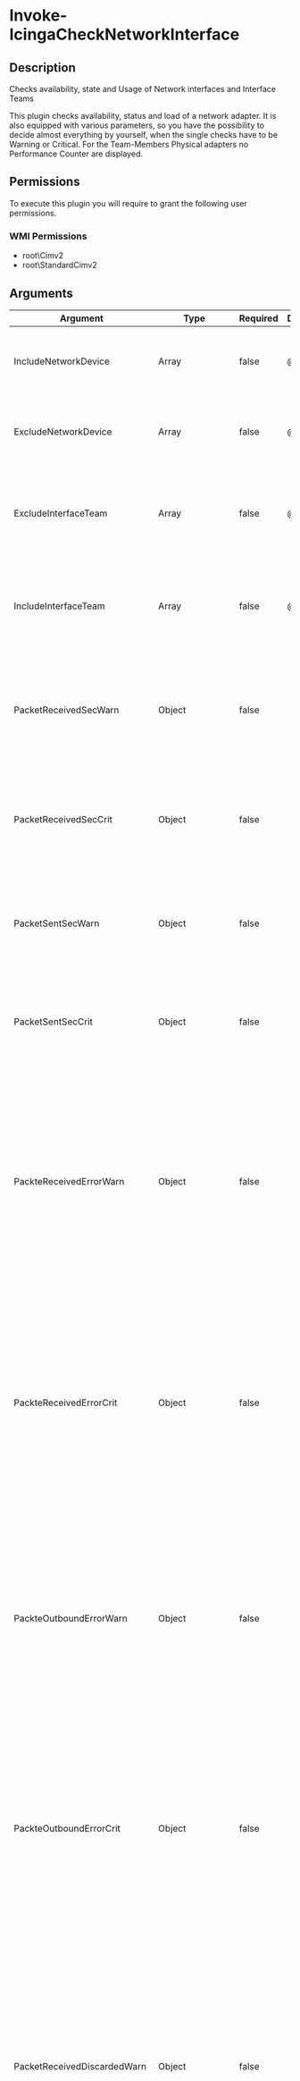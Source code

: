 
# Invoke-IcingaCheckNetworkInterface

## Description

Checks availability, state and Usage of Network interfaces and Interface Teams

This plugin checks availability, status and load of a network adapter. It is also
equipped with various parameters, so you have the possibility to decide almost
everything by yourself, when the single checks have to be Warning or Critical. For the
Team-Members Physical adapters no Performance Counter are displayed.

## Permissions

To execute this plugin you will require to grant the following user permissions.

### WMI Permissions

* root\Cimv2
* root\StandardCimv2

## Arguments

| Argument | Type | Required | Default | Description |
| ---      | ---  | ---      | ---     | ---         |
| IncludeNetworkDevice | Array | false | @() | Specify the index of network adapters you want to include for checks. Example 4, 3 |
| ExcludeNetworkDevice | Array | false | @() | Specify the index of network adapters you want to exclude for checks. Example 4, 3 |
| ExcludeInterfaceTeam | Array | false | @() | Specify the name of network interface teams you want to exclude for checks. Example OutboundGroup, ClusterInterface |
| IncludeInterfaceTeam | Array | false | @() | Specify the name of network interface teams you want to include for checks. Example OutboundGroup, ClusterInterface |
| PacketReceivedSecWarn | Object | false |  | Warning threshold for network Interface Packets Received/sec is the rate at which packets are received on the network interface. |
| PacketReceivedSecCrit | Object | false |  | Critical threshold for network Interface Packets Received/sec is the rate at which packets are received on the network interface. |
| PacketSentSecWarn | Object | false |  | Warning threshold for network Interface Packets Sent/sec is the rate at which packets are sent on the network interface. |
| PacketSentSecCrit | Object | false |  | Critical threshold for network Interface Packets Sent/sec is the rate at which packets are sent on the network interface. |
| PackteReceivedErrorWarn | Object | false |  | Warning threshold for network Interface Packets Received Errors is the number of inbound packets that contained errors preventing them from being deliverable to a higher-layer protocol. It is possible to enter e.g. 10% as threshold value if you want a percentage comparison. Default (c) |
| PackteReceivedErrorCrit | Object | false |  | Critical threshold for network Interface Packets Received Errors is the number of inbound packets that contained errors preventing them from being deliverable to a higher-layer protocol. It is possible to enter e.g. 10% as threshold value if you want a percentage comparison. Default (c) |
| PackteOutboundErrorWarn | Object | false |  | Warning threshold for network Interface Packets Outbound Errors is the number of outbound packets that could not be transmitted because of errors. It is possible to enter e.g. 10% as threshold value if you want a percentage comparison. Default (c) |
| PackteOutboundErrorCrit | Object | false |  | Critical threshold for network Interface Packets Outbound Errors is the number of outbound packets that could not be transmitted because of errors. It is possible to enter e.g. 10% as threshold value if you want a percentage comparison. Default (c) |
| PacketReceivedDiscardedWarn | Object | false |  | Warning threshold for network Interface Packets Received Discarded is the number of inbound packets that were chosen to be discarded even though no errors had been detected to prevent their delivery to a higher-layer protocol. It is possible to enter e.g. 10% as threshold value if you want a percentage comparison. Default (c) |
| PacketReceivedDiscardedCrit | Object | false |  | Critical threshold for network Interface Packets Received Discarded is the number of inbound packets that were chosen to be discarded even though no errors had been detected to prevent their delivery to a higher-layer protocol. It is possible to enter e.g. 10% as threshold value if you want a percentage comparison. Default (c) |
| PacketOutboundDiscardedWarn | Object | false |  | Warning threshold for network Interface Packets Outbound Discarded is the number of outbound packets that were chosen to be discarded even though no errors had been detected to prevent transmission. It is possible to enter e.g. 10% as threshold value if you want a percentage comparison. Default (c) |
| PacketOutboundDiscardedCrit | Object | false |  | Critical threshold for network Interface Packets Outbound Discarded is the number of outbound packets that were chosen to be discarded even though no errors had been detected to prevent transmission. It is possible to enter e.g. 10% as threshold value if you want a percentage comparison. Default (c) |
| DeviceTotalBytesSecWarn | Object | false |  | Warning threshold for network Interface Bytes Total/sec is the rate at which bytes are sent and received over each network adapter, including framing characters. It is also possible to enter e.g. 10% as threshold value, if you want a percentage comparison. Defaults to (B) |
| DeviceTotalBytesSecCrit | Object | false |  | Critical threshold for network Interface Bytes Total/sec is the rate at which bytes are sent and received over each network adapter, including framing characters. It is also possible to enter e.g. 10% as threshold value, if you want a percentage comparison. Defaults to (B) |
| DeviceSentBytesSecWarn | Object | false |  | Warning threshold for network Interface Bytes Sent/sec is the rate at which bytes are sent over each network adapter, including framing characters. It is also possible to enter e.g. 10% as threshold value, if you want a percentage comparison. Defaults to (B) |
| DeviceSentBytesSecCrit | Object | false |  | Critical threshold for network Interface Bytes Sent/sec is the rate at which bytes are sent over each network adapter, including framing characters. It is also possible to enter e.g. 10% as threshold value, if you want a percentage comparison. Defaults to (B) |
| DeviceReceivedBytesSecWarn | Object | false |  | Warning threshold for network Interface Bytes Received/sec is the rate at which bytes are received over each network adapter, including framing characters. It is also possible to enter e.g. 10% as threshold value, if you want a percentage comparison. Defaults to (B) |
| DeviceReceivedBytesSecCrit | Object | false |  | Critical threshold for network Interface Bytes Received/sec is the rate at which bytes are received over each network adapter, including framing characters. It is also possible to enter e.g. 10% as threshold value, if you want a percentage comparison. Defaults to (B) |
| LinkSpeedWarn | Object | false |  | Warning threshold for the transmit link speed in (10 MBit, 100 MBit, 1 GBit, 10 GBit, 100 GBit, ...) of the network Interface. |
| LinkSpeedCrit | Object | false |  | Critical threshold for the transmit link speed in (10 MBit, 100 MBit, 1 GBit, 10 GBit, 100 GBit, ...) of the network Interface. |
| IfTeamStatusWarn | Object | false |  | Warning threshold for the Status of a network Interface Teams. |
| IfTeamStatusCrit | Object | false |  | Critical threshold for the Status of a network Interface Teams. |
| IfSlaveEnabledStateWarn | Object | false |  | Warning threshold for the State of a network Interface Team-Members/Slaves. |
| IfSlaveEnabledStateCrit | Object | false |  | Critical threshold for the State of a network Interface Team-Members/Slaves. |
| IfAdminStatusWarn | Object | false |  | Warning threshold for the network Interface administrative status. |
| IfOperationalStatusWarn | Object | false |  | Warning threshold for the current network interface operational status. |
| IfOperationalStatusCrit | Object | false |  | Critical threshold for the current network interface operational status. |
| IfConnectionStatusWarn | Object | false |  | Warning threshold for the state of the network adapter connection to the network. |
| IfConnectionStatusCrit | Object | false |  | Critical threshold for the state of the network adapter connection to the network. |
| IncludeHidden | SwitchParameter | false | False | Set this argument if you want to include hidden network Adapter for checks. It is a network which is available but is not broadcasting its ID. |
| NoPerfData | SwitchParameter | false | False | Disables the performance data output of this plugin |
| Verbosity | Object | false | 0 | Changes the behavior of the plugin output which check states are printed: 0 (default): Only service checks/packages with state not OK will be printed 1: Only services with not OK will be printed including OK checks of affected check packages including Package config 2: Everything will be printed regardless of the check state 3: Identical to Verbose 2, but prints in addition the check package configuration e.g (All must be [OK]) |
| ThresholdInterval | String |  |  | Change the value your defined threshold checks against from the current value to a collected time threshold of the Icinga for Windows daemon, as described [here](https://icinga.com/docs/icinga-for-windows/latest/doc/service/10-Register-Service-Checks/). An example for this argument would be 1m or 15m which will use the average of 1m or 15m for monitoring. |

## Examples

### Example Command 1

```powershell
icinga { Invoke-IcingaCheckNetworkInterface  -Verbosity 2  }
```

### Example Output 1

```powershell
[OK] Check package "Network Device Package" (Match All)\_ [OK] Check package "Interface Ethernet" (Match All)\_ [OK] #1 AdminLocked: False\_ [OK] #1 bytes received/sec: 3691.900146B\_ [OK] #1 bytes sent/sec: 324.831177B\_ [OK] #1 bytes total/sec: 3994.609619B\_ [OK] #1 Interface AdminStatus: Up\_ [OK] #1 Interface OperationalStatus: Up\_ [OK] #1 LinkSpeed: 1 GBit\_ [OK] #1 NetConnectionStatus: Connected\_ [OK] #1 packets outbound discarded: 0\_ [OK] #1 packets outbound errors: 0\_ [OK] #1 packets received discarded: 0\_ [OK] #1 packets received errors: 0\_ [OK] #1 packets received/sec: 6.467305\_ [OK] #1 packets sent/sec: 1.659066\_ [OK] #1 VlanID:| '1_packets_outbound_discarded'=0;; '1_packets_receivedsec'=6.467305;; '1_bytes_receivedsec'=3691.900146B;; '1_packets_received_errors'=0;; '1_packets_sentsec'=1.659066;; '1_bytes_sentsec'=324.831177B;; '1_packets_received_discarded'=0;; '1_packets_outbound_errors'=0;; '1_bytes_totalsec'=3994.609619B;;0
```
